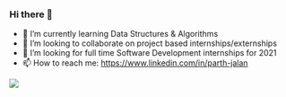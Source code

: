 ### Hi there 👋

<!-- - 🔭 I’m currently working on ... -->
- 🌱 I’m currently learning Data Structures & Algorithms
- 👯 I’m looking to collaborate on project based internships/externships
- 🤔 I’m looking for full time Software Development internships for 2021
- 📫 How to reach me: https://www.linkedin.com/in/parth-jalan

<img src="https://github-readme-stats.vercel.app/api?username=parthjalan37&&show_icons=true&title_color=ffffff&icon_color=bb2acf&text_color=daf7dc&bg_color=151515">
<!--
- 💬 Ask me about ...
- 😄 Pronouns: ...
- ⚡ Fun fact: ...
-->
